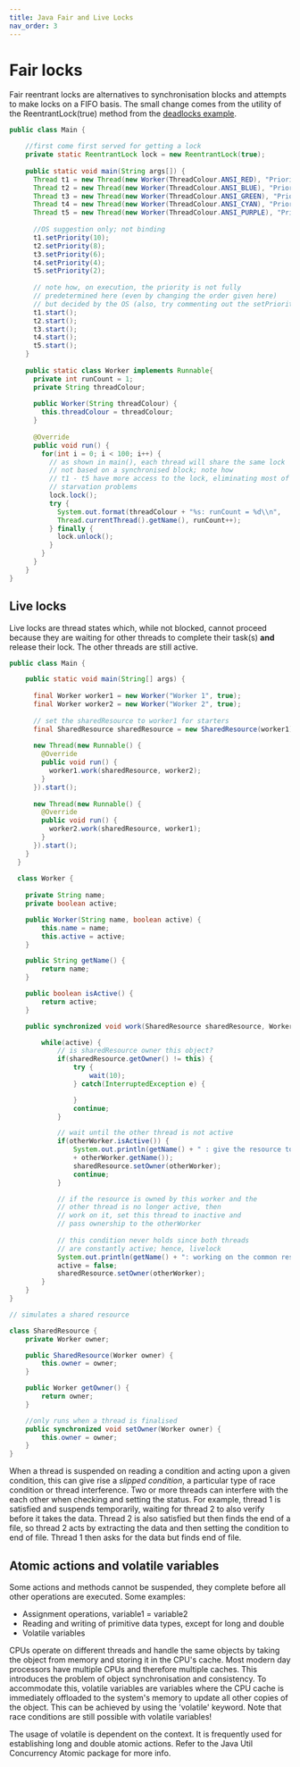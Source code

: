 ```yaml
---
title: Java Fair and Live Locks
nav_order: 3
---
```


# Fair locks

Fair reentrant locks are alternatives to synchronisation blocks and attempts to make locks on a FIFO basis. The small change comes from the utility of the ReentrantLock(true) method from the [deadlocks example](./Deadlocks.md).

```java
public class Main {

    //first come first served for getting a lock
    private static ReentrantLock lock = new ReentrantLock(true); 
    
    public static void main(String args[]) {
      Thread t1 = new Thread(new Worker(ThreadColour.ANSI_RED), "Priority 10");
      Thread t2 = new Thread(new Worker(ThreadColour.ANSI_BLUE), "Priority 8");
      Thread t3 = new Thread(new Worker(ThreadColour.ANSI_GREEN), "Priority 6");
      Thread t4 = new Thread(new Worker(ThreadColour.ANSI_CYAN), "Priority 4");
      Thread t5 = new Thread(new Worker(ThreadColour.ANSI_PURPLE), "Priority 2");
      
      //OS suggestion only; not binding
      t1.setPriority(10);
      t2.setPriority(8);
      t3.setPriority(6);
      t4.setPriority(4);
      t5.setPriority(2);
      
      // note how, on execution, the priority is not fully 
      // predetermined here (even by changing the order given here)
      // but decided by the OS (also, try commenting out the setPriority() functions)
      t1.start();
      t2.start();
      t3.start();
      t4.start();
      t5.start();
    }
    
    public static class Worker implements Runnable{
      private int runCount = 1;
      private String threadColour;
      
      public Worker(String threadColour) {
        this.threadColour = threadColour;
      }
      
      @Override
      public void run() {
        for(int i = 0; i < 100; i++) {
          // as shown in main(), each thread will share the same lock
          // not based on a synchronised block; note how 
          // t1 - t5 have more access to the lock, eliminating most of the
          // starvation problems
          lock.lock();
          try {
            System.out.format(threadColour + "%s: runCount = %d\\n",
            Thread.currentThread().getName(), runCount++);
          } finally {
            lock.unlock();
          }
        }
      }
    }
}
```

## Live locks

Live locks are thread states which, while not blocked, cannot proceed because they are waiting for other threads to complete their task(s) __and__ release their lock. The other threads are still active.

```java
public class Main {

    public static void main(String[] args) { 
      
      final Worker worker1 = new Worker("Worker 1", true);
      final Worker worker2 = new Worker("Worker 2", true);
      
      // set the sharedResource to worker1 for starters
      final SharedResource sharedResource = new SharedResource(worker1);
      
      new Thread(new Runnable() {
        @Override
        public void run() {
          worker1.work(sharedResource, worker2);
        }
      }).start();
      
      new Thread(new Runnable() {
        @Override
        public void run() {
          worker2.work(sharedResource, worker1);
        }
      }).start();
    }
  }
  
  class Worker {
	
    private String name;
    private boolean active;

    public Worker(String name, boolean active) {
        this.name = name;
        this.active = active;
    }

    public String getName() {
        return name;
    }

    public boolean isActive() {
        return active;
    }

    public synchronized void work(SharedResource sharedResource, Worker otherWorker) {

        while(active) {
        	// is sharedResource owner this object?
            if(sharedResource.getOwner() != this) {
                try {
                    wait(10);
                } catch(InterruptedException e) {

                }
                continue;
            }

            // wait until the other thread is not active
            if(otherWorker.isActive()) {
                System.out.println(getName() + " : give the resource to the worker " 
                + otherWorker.getName());
                sharedResource.setOwner(otherWorker);
                continue;
            }

            // if the resource is owned by this worker and the 
            // other thread is no longer active, then
            // work on it, set this thread to inactive and 
            // pass ownership to the otherWorker
            
            // this condition never holds since both threads
            // are constantly active; hence, livelock
            System.out.println(getName() + ": working on the common resource");
            active = false;
            sharedResource.setOwner(otherWorker);
        }
    }
}

// simulates a shared resource

class SharedResource {
    private Worker owner;

    public SharedResource(Worker owner) {
        this.owner = owner;
    }

    public Worker getOwner() {
        return owner;
    }

    //only runs when a thread is finalised
    public synchronized void setOwner(Worker owner) {
        this.owner = owner;
    }
}
```

When a thread is suspended on reading a condition and acting upon a given condition, this can give rise a _slipped condition_, a particular type of race condition or thread interference. Two or more threads can interfere with the each other when checking and setting the status. For example, thread 1 is satisfied and suspends temporarily, waiting for thread 2 to also verify before it takes the data. Thread 2 is also satisfied but then finds the end of a file, so thread 2 acts by extracting the data and then setting the condition to end of file. Thread 1 then asks for the data but finds end of file.

## Atomic actions and volatile variables

Some actions and methods cannot be suspended, they complete before all other operations are executed. Some examples:

+ Assignment operations, variable1 = variable2
+ Reading and writing of primitive data types, except for long and double
+ Volatile variables

CPUs operate on different threads and handle the same objects by taking the object from memory and storing it in the CPU's cache. Most modern day processors have multiple CPUs and therefore multiple caches. This introduces the problem of object synchronisation and consistency. To accommodate this, volatile variables are variables where the CPU cache is immediately offloaded to the system's memory to update all other copies of the object. This can be achieved by using the 'volatile' keyword. Note that race conditions are still possible with volatile variables!

The usage of volatile is dependent on the context. It is frequently used for establishing long and double atomic actions. Refer to the Java Util Concurrency Atomic package for more info.
